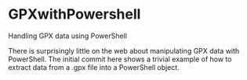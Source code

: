 # GPXwithPowershell
Handling GPX data using PowerShell

There is surprisingly little on the web about manipulating GPX data with PowerShell. The initial commit here shows a trivial example of how to extract data from a .gpx file into a PowerShell object.
